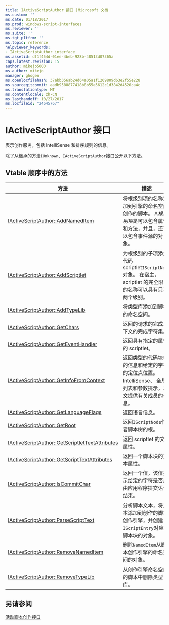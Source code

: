 ```yaml
---
title: IActiveScriptAuthor 接口 |Microsoft 文档
ms.custom: ''
ms.date: 01/18/2017
ms.prod: windows-script-interfaces
ms.reviewer: ''
ms.suite: ''
ms.tgt_pltfrm: ''
ms.topic: reference
helpviewer_keywords:
- IActiveScriptAuthor interface
ms.assetid: df1f454d-01ee-4beb-928b-48513d07365a
caps.latest.revision: 15
author: mikejo5000
ms.author: mikejo
manager: ghogen
ms.openlocfilehash: 37abb356ab24d64a05a1f1209809d63e2f55e228
ms.sourcegitcommit: aadb9588877418b8b55a5612c1d3842d4520ca4c
ms.translationtype: MT
ms.contentlocale: zh-CN
ms.lasthandoff: 10/27/2017
ms.locfileid: "24645767"
---
```

# <a name="iactivescriptauthor-interface"></a>IActiveScriptAuthor 接口
表示创作服务，包括 IntelliSense 和排序规则的信息。  
  
 除了从继承的方法`IUnknown`、`IActiveScriptAuthor`接口公开以下方法。  
  
## <a name="methods-in-vtable-order"></a>Vtable 顺序中的方法  
  
|方法|描述|  
|------------|-----------------|  
|[IActiveScriptAuthor::AddNamedItem](../../winscript/reference/iactivescriptauthor-addnameditem.md)|将根级别项的名称添加到引擎的命名空间创作的脚本。 A*根级别项*是可以包含属性和方法，并且，还可以包含事件源的对象。|  
|[IActiveScriptAuthor::AddScriptlet](../../winscript/reference/iactivescriptauthor-addscriptlet.md)|为根级别的子项添加代码 scriptlet`IScriptNode`对象。 在宿主，scriptlet 的完全限定的名称可以具有只有两个级别。|  
|[IActiveScriptAuthor::AddTypeLib](../../winscript/reference/iactivescriptauthor-addtypelib.md)|将类型库添加到脚本的命名空间。|  
|[IActiveScriptAuthor::GetChars](../../winscript/reference/iactivescriptauthor-getchars.md)|返回的请求的完成上下文的完成字符集。|  
|[IActiveScriptAuthor::GetEventHandler](../../winscript/reference/iactivescriptauthor-geteventhandler.md)|返回具有指定的属性的 scriptlet。|  
|[IActiveScriptAuthor::GetInfoFromContext](../../winscript/reference/iactivescriptauthor-getinfofromcontext.md)|返回类型的代码块中的信息和给定的字符的定位点位置。 IntelliSense、 全局列表和参数提示，本文提供有关成员的信息。|  
|[IActiveScriptAuthor::GetLanguageFlags](../../winscript/reference/iactivescriptauthor-getlanguageflags.md)|返回语言信息。|  
|[IActiveScriptAuthor::GetRoot](../../winscript/reference/iactivescriptauthor-getroot.md)|返回`IScriptNode`作者脚本树的根。|  
|[IActiveScriptAuthor::GetScriptletTextAttributes](../../winscript/reference/iactivescriptauthor-getscriptlettextattributes.md)|返回 scriptlet 的文本属性。|  
|[IActiveScriptAuthor::GetScriptTextAttributes](../../winscript/reference/iactivescriptauthor-getscripttextattributes.md)|返回一个脚本块的文本属性。|  
|[IActiveScriptAuthor::IsCommitChar](../../winscript/reference/iactivescriptauthor-iscommitchar.md)|返回一个值，该值指示给定的字符是否应由应用程序提交语句结束。|  
|[IActiveScriptAuthor::ParseScriptText](../../winscript/reference/iactivescriptauthor-parsescripttext.md)|分析脚本文本，将文本添加到创作的脚本创作引擎，并创建`IScriptEntry`对应于脚本块的对象。|  
|[IActiveScriptAuthor::RemoveNamedItem](../../winscript/reference/iactivescriptauthor-removenameditem.md)|删除`NamedItem`从脚本创作引擎的命名空间的对象。|  
|[IActiveScriptAuthor::RemoveTypeLib](../../winscript/reference/iactivescriptauthor-removetypelib.md)|从创作引擎命名空间的脚本中删除类型库。|  
  
## <a name="see-also"></a>另请参阅  
 [活动脚本创作接口](../../winscript/reference/active-script-authoring-interfaces.md)